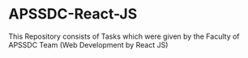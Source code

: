 # APSSDC-React-JS
This Repository consists of Tasks which were given by the Faculty of APSSDC Team (Web Development by React JS)
